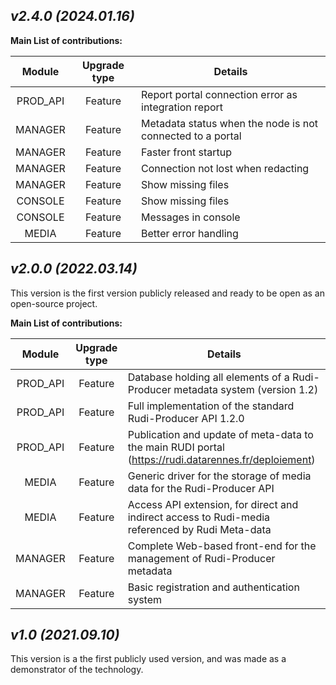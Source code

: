 ## *v2.4.0 (2024.01.16)*

**Main List of contributions:**

|  Module  | Upgrade type | Details                                                    |
|:--------:|:------------:|------------------------------------------------------------|
| PROD_API |   Feature    | Report portal connection error as integration report       |
| MANAGER  |   Feature    | Metadata status when the node is not connected to a portal |
| MANAGER  |   Feature    | Faster front startup                                       |
| MANAGER  |   Feature    | Connection not lost when redacting                         |
| MANAGER  |   Feature    | Show missing files                                         |
| CONSOLE  |   Feature    | Show missing files                                         |
| CONSOLE  |   Feature    | Messages in console                                        |
|  MEDIA   |   Feature    | Better error handling                                      |


## *v2.0.0 (2022.03.14)*

This version is the first version publicly released and ready to be
open as an open-source project.

**Main List of contributions:**

|  Module  | Upgrade type | Details                                                                                              |
|:--------:|:------------:|------------------------------------------------------------------------------------------------------|
| PROD_API |   Feature    | Database holding all elements of a Rudi-Producer metadata system (version 1.2)                       |
| PROD_API |   Feature    | Full implementation of the standard Rudi-Producer API 1.2.0                                          |
| PROD_API |   Feature    | Publication and update of meta-data to the main RUDI portal (https://rudi.datarennes.fr/deploiement) |
|  MEDIA   |   Feature    | Generic driver for the storage of media data for the Rudi-Producer API                               |
|  MEDIA   |   Feature    | Access API extension, for direct and indirect access to Rudi-media referenced by Rudi Meta-data      |
| MANAGER  |   Feature    | Complete Web-based front-end for the management of Rudi-Producer metadata                            |
| MANAGER  |   Feature    | Basic registration and authentication system                                                         |

## *v1.0 (2021.09.10)*

This version is a the first publicly used version, and was made as
a demonstrator of the technology.
